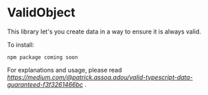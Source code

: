 # ValidObject
This library let's you create data in a way to ensure it is always valid.


To install:
  ```
  npm package coming soon
  ```

For explanations and usage, please read *https://medium.com/@patrick.assoa.adou/valid-typescript-data-guaranteed-f3f3261466bc* .


